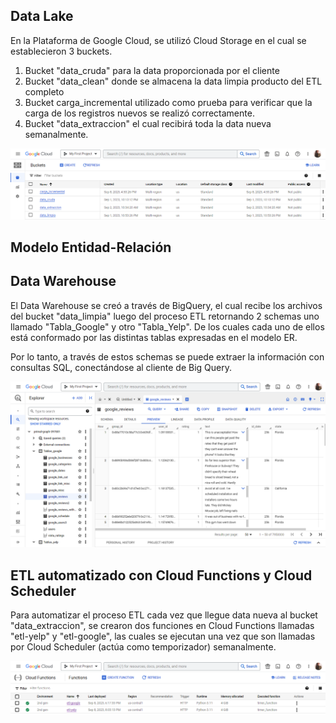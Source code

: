 ## Data Lake

En la Plataforma de Google Cloud, se utilizó Cloud Storage en el cual se establecieron 3 buckets.

1. Bucket "data_cruda" para la data proporcionada por el cliente
2. Bucket "data_clean" donde se almacena la data limpia producto del ETL completo
3. Bucket carga_incremental utilizado como prueba para verificar que la carga de los registros nuevos se realizó correctamente.
4. Bucket "data_extraccion" el cual recibirá toda la data nueva semanalmente.

![Cloud_Storage](../Imagenes/Cloud_Storage.png)

## Modelo Entidad-Relación

## Data Warehouse

El Data Warehouse se creó a través de BigQuery, el cual recibe los archivos del bucket "data_limpia" luego del proceso ETL retornando 2 schemas uno llamado "Tabla_Google" y otro "Tabla_Yelp". De los cuales cada uno de ellos está conformado por las distintas tablas expresadas en el modelo ER.

Por lo tanto, a través de estos schemas se puede extraer la información con consultas SQL, conectándose al cliente de Big Query.

![BigQuery](../Imagenes/BigQuery.png)

## ETL automatizado con Cloud Functions y Cloud Scheduler

Para automatizar el proceso ETL cada vez que llegue data nueva al bucket "data_extraccion", se crearon dos funciones en Cloud Functions llamadas "etl-yelp" y "etl-google", las cuales se ejecutan una vez que son llamadas por Cloud Scheduler (actúa como temporizador) semanalmente.

![Cloud_Functions](../Imagenes/Cloud_Functions.png)